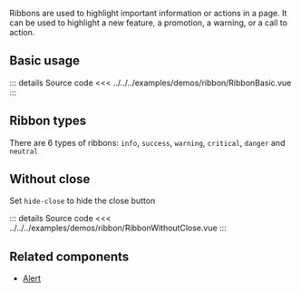 Ribbons are used to highlight important information or actions in a page.
It can be used to highlight a new feature, a promotion, a warning, or a call to action.

## Basic usage

<RibbonBasic />

::: details Source code
<<< ../../../examples/demos/ribbon/RibbonBasic.vue
:::

## Ribbon types

There are 6 types of ribbons: `info`, `success`, `warning`, `critical`, `danger` and `neutral`

<RibbonTypes />

## Without close

Set `hide-close` to hide the close button

<RibbonWithoutClose />

::: details Source code
<<< ../../../examples/demos/ribbon/RibbonWithoutClose.vue
:::

## Related components

- [Alert](/components/alert/alert.doc)
